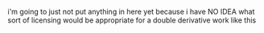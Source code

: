 i'm going to just not put anything in here yet because i have NO IDEA what sort of licensing would be appropriate for a double derivative work like this